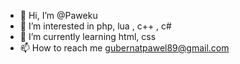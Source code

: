 - 👋 Hi, I’m @Paweku
- 👀 I’m interested in php, lua , c++ , c#
- 🌱 I’m currently learning html, css
- 📫 How to reach me gubernatpawel89@gmail.com

<!---
Paweku/Paweku is a ✨ special ✨ repository because its `README.md` (this file) appears on your GitHub profile.
You can click the Preview link to take a look at your changes.
--->
